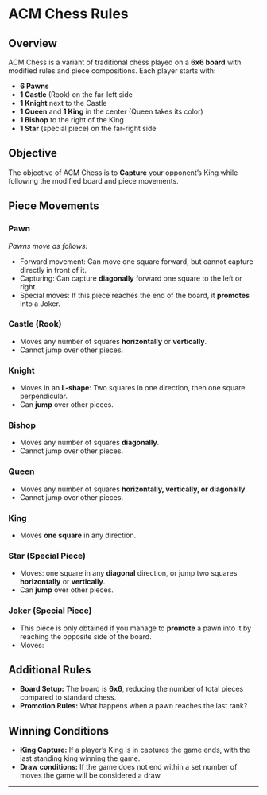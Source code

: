 # ACM Chess Rules

## Overview
ACM Chess is a variant of traditional chess played on a **6x6 board** with modified rules and piece compositions. Each player starts with:
- **6 Pawns**
- **1 Castle** (Rook) on the far-left side
- **1 Knight** next to the Castle
- **1 Queen** and **1 King** in the center (Queen takes its color)
- **1 Bishop** to the right of the King
- **1 Star** (special piece) on the far-right side

## Objective
The objective of ACM Chess is to **Capture** your opponent’s King while following the modified board and piece movements.

## Piece Movements

### **Pawn**
_Pawns move as follows:_
- Forward movement: Can move one square forward, but cannot capture directly in front of it.
- Capturing: Can capture **diagonally** forward one square to the left or right.
- Special moves: If this piece reaches the end of the board, it **promotes** into a Joker.

### **Castle (Rook)**
- Moves any number of squares **horizontally** or **vertically**.
- Cannot jump over other pieces.

### **Knight**
- Moves in an **L-shape**: Two squares in one direction, then one square perpendicular.
- Can **jump** over other pieces.

### **Bishop**
- Moves any number of squares **diagonally**.
- Cannot jump over other pieces.

### **Queen**
- Moves any number of squares **horizontally, vertically, or diagonally**.
- Cannot jump over other pieces.

### **King**
- Moves **one square** in any direction.

### **Star (Special Piece)**
- Moves: one square in any **diagonal** direction, or jump two squares **horizontally** or **vertically**.
- Can **jump** over other pieces.

### **Joker (Special Piece)**
- This piece is only obtained if you manage to **promote** a pawn into it by reaching the opposite side of the board.
- Moves: 

## Additional Rules
- **Board Setup:** The board is **6x6**, reducing the number of total pieces compared to standard chess.
- **Promotion Rules:** What happens when a pawn reaches the last rank?

## Winning Conditions
- **King Capture:** If a player’s King is in captures the game ends, with the last standing king winning the game.
- **Draw conditions:** If the game does not end within a set number of moves the game will be considered a draw.

---
